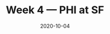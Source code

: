 ---
layout: game
title: Week 4 — PHI at SF
season: 2020
game_id: 2020_04_PHI_SF
week: 4
date: 2020-10-04
home_team: SF
away_team: PHI
final_home: 
final_away: 
pbp_url: /assets/data/pbp/2020/2020_04_PHI_SF.csv.gz
---